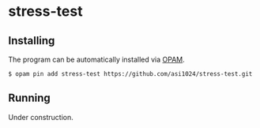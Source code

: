 # stress-test

## Installing

The program can be automatically installed via [OPAM](https://opam.ocaml.org).

```
$ opam pin add stress-test https://github.com/asi1024/stress-test.git
```

## Running

Under construction.
